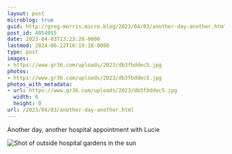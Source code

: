```yaml
---
layout: post
microblog: true
guid: http://greg-morris.micro.blog/2023/04/03/another-day-another.html
post_id: 4054955
date: 2023-04-03T13:23:28-0000
lastmod: 2024-06-22T16:19:18-0000
type: post
images:
- https://www.gr36.com/uploads/2023/db3fbddec5.jpg
photos:
- https://www.gr36.com/uploads/2023/db3fbddec5.jpg
photos_with_metadata:
- url: https://www.gr36.com/uploads/2023/db3fbddec5.jpg
  width: 0
  height: 0
url: /2023/04/03/another-day-another.html
---
```

Another day, another hospital appointment with Lucie

![Shot of outside hospital gardens in the sun](https://www.gr36.com/uploads/2023/db3fbddec5.jpg)

